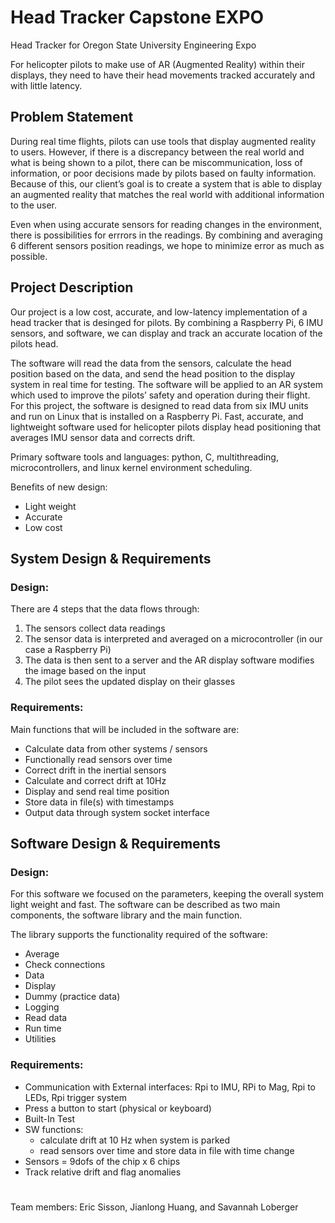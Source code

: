 # Head Tracker Capstone EXPO
Head Tracker for Oregon State University Engineering Expo

For helicopter pilots to make use of AR (Augmented Reality) within their displays, they need to have their head movements tracked accurately and with little latency.

## Problem Statement 

During real time flights, pilots can use tools that display augmented reality to users. However, if there is a discrepancy between the real world and what is being shown to a pilot, there can be miscommunication, loss of information, or poor decisions made by pilots based on faulty information. Because of this, our client’s goal is to create a system that is able to display an augmented reality that matches the real world with additional information to the user.

Even when using accurate sensors for reading changes in the environment, there is possibilities for errrors in the readings. By combining and averaging 6 different sensors position readings, we hope to minimize error as much as possible. 

##  Project Description 

Our project is a low cost, accurate, and low-latency implementation of a head tracker that is desinged for pilots. By combining a Raspberry Pi, 6 IMU sensors, and software, we can display and track an accurate location of the pilots head. 

The software will read the data from the sensors, calculate the head position based on the data, and send the head position to the display system in real time for testing. The software will be applied to an AR system which used to improve the pilots’ safety and operation during their flight. For this project, the software is designed to read data from six IMU units and run on Linux that is installed on a Raspberry Pi. Fast, accurate, and lightweight software used for helicopter pilots display head positioning that averages IMU sensor data and corrects drift. 

Primary software tools and languages: python, C, multithreading, microcontrollers, and linux kernel environment scheduling. 

Benefits of new design: 
* Light weight
* Accurate
* Low cost 

##  System Design & Requirements 

### Design: 

There are 4 steps that the data flows through: 
1. The sensors collect data readings 
2. The sensor data is interpreted and averaged on a microcontroller (in our case a Raspberry Pi) 
3. The data is then sent to a server and the AR display software modifies the image based on the input
4. The pilot sees the updated display on their glasses 

### Requirements: 

Main functions that will be included in the software are: 
- Calculate data from other systems / sensors 
- Functionally read sensors over time
- Correct drift in the inertial sensors
- Calculate and correct drift at 10Hz
- Display and send real time position
- Store data in file(s) with timestamps
- Output data through system socket interface



## Software Design & Requirements

### Design: 

For this software we focused on the parameters, keeping the overall system light weight and fast. The software can be described as two main components, the software library and the main function. 


The library supports the functionality required of the software:  
- Average
- Check connections
- Data 
- Display 
- Dummy (practice data)
- Logging 
- Read data 
- Run time 
- Utilities 



### Requirements: 

- Communication with External interfaces: Rpi to IMU, RPi to Mag, Rpi to LEDs, Rpi trigger system
- Press a button to start (physical or keyboard)
- Built-In Test 
- SW functions: 
    - calculate drift at 10 Hz when system is parked
    - read sensors over time and store data in file with time change
- Sensors = 9dofs of the chip x 6 chips 
- Track relative drift and flag anomalies


# 

Team members: Eric Sisson, Jianlong Huang, and Savannah Loberger
